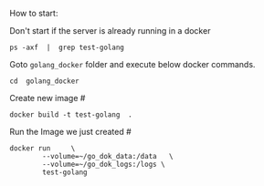 How to start:

Don't start if the server is already running in a docker
```text
ps -axf  |  grep test-golang
```

Goto `golang_docker` folder and execute below docker commands.
```text
cd  golang_docker
```

Create new image #
```text
docker build -t test-golang  . 
```
     
Run the Image we just created #
```text
docker run     \
        --volume=~/go_dok_data:/data   \
        --volume=~/go_dok_logs:/logs \
        test-golang
``` 
